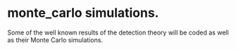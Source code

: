 # monte_carlo simulations.
Some of the well known results of the detection theory will be coded as well as their Monte Carlo simulations.
